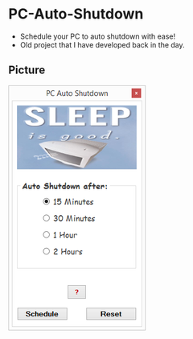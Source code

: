 # PC-Auto-Shutdown

* Schedule your PC to auto shutdown with ease!
* Old project that I have developed back in the day.


## Picture

![Screenshot](autoshut.PNG)
